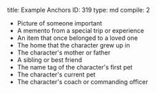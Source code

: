 title:          Example Anchors
ID:             319
type:           md
compile:        2


- Picture of someone important
- A memento from a special trip or experience
- An item that once belonged to a loved one
- The home that the character grew up in
- The character's mother or father
- A sibling or best friend
- The name tag of the character's first pet
- The character's current pet
- The character's coach or commanding officer